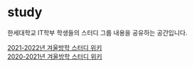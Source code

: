 # study
한세대학교 IT학부 학생들의 스터디 그룹 내용을 공유하는 공간입니다.

[2021-2022년 겨울방학 스터디 위키](https://github.com/hansei-it/study/wiki) <br>
[2020-2021년 겨울방학 스터디 위키](https://github.com/hansei-it/study/wiki)
